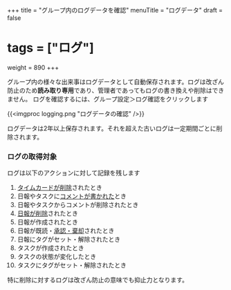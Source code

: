 +++
title = "グループ内のログデータを確認"
menuTitle = "ログデータ"
draft = false
# tags = ["ログ"]
weight = 890
+++


グループ内の様々な出来事はログデータとして自動保存されます。ログは改ざん防止のため**読み取り専用**であり、管理者であってもログの書き換えや削除はできません。
ログを確認するには、グループ設定＞ログ確認をクリックします

{{<imgproc logging.png "ログデータの確認" />}}

ログデータは2年以上保存されます。それを超えた古いログは一定期間ごとに削除されます。

### ログの取得対象

ログは以下のアクションに対して記録を残します

1. [タイムカードが削除](/remove/timecard/)されたとき
1. 日報やタスクに[コメントが書かれた](/report/read/comment/)とき
1. 日報やタスクからコメントが削除されたとき
1. [日報が削除](/remove/report/)されたとき
1. 日報が作成されたとき
1. 日報が既読・[承認・棄却](/report/read/state/)されたとき
1. 日報にタグがセット・解除されたとき
1. タスクが作成されたとき
1. タスクの状態が変化したとき
1. タスクにタグがセット・解除されたとき

特に削除に対するログは改ざん防止の意味でも抑止力となります。